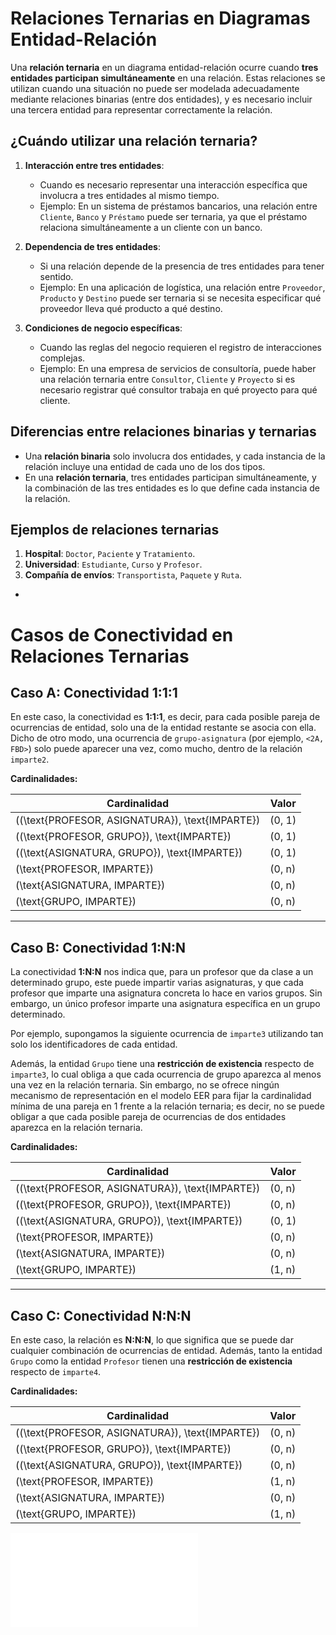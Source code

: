 # Relaciones Ternarias en Diagramas Entidad-Relación

Una **relación ternaria** en un diagrama entidad-relación ocurre cuando **tres entidades participan simultáneamente** en una relación. Estas relaciones se utilizan cuando una situación no puede ser modelada adecuadamente mediante relaciones binarias (entre dos entidades), y es necesario incluir una tercera entidad para representar correctamente la relación.

## ¿Cuándo utilizar una relación ternaria?

1. **Interacción entre tres entidades**: 
   - Cuando es necesario representar una interacción específica que involucra a tres entidades al mismo tiempo.
   - Ejemplo: En un sistema de préstamos bancarios, una relación entre `Cliente`, `Banco` y `Préstamo` puede ser ternaria, ya que el préstamo relaciona simultáneamente a un cliente con un banco.

2. **Dependencia de tres entidades**:
   - Si una relación depende de la presencia de tres entidades para tener sentido.
   - Ejemplo: En una aplicación de logística, una relación entre `Proveedor`, `Producto` y `Destino` puede ser ternaria si se necesita especificar qué proveedor lleva qué producto a qué destino.

3. **Condiciones de negocio específicas**:
   - Cuando las reglas del negocio requieren el registro de interacciones complejas.
   - Ejemplo: En una empresa de servicios de consultoría, puede haber una relación ternaria entre `Consultor`, `Cliente` y `Proyecto` si es necesario registrar qué consultor trabaja en qué proyecto para qué cliente.

## Diferencias entre relaciones binarias y ternarias

- Una **relación binaria** solo involucra dos entidades, y cada instancia de la relación incluye una entidad de cada uno de los dos tipos.
- En una **relación ternaria**, tres entidades participan simultáneamente, y la combinación de las tres entidades es lo que define cada instancia de la relación.

## Ejemplos de relaciones ternarias

1. **Hospital**: `Doctor`, `Paciente` y `Tratamiento`.
2. **Universidad**: `Estudiante`, `Curso` y `Profesor`.
3. **Compañía de envíos**: `Transportista`, `Paquete` y `Ruta`.
-

# Casos de Conectividad en Relaciones Ternarias

## Caso A: Conectividad 1:1:1

En este caso, la conectividad es **1:1:1**, es decir, para cada posible pareja de ocurrencias de entidad, solo una de la entidad restante se asocia con ella. Dicho de otro modo, una ocurrencia de `grupo-asignatura` (por ejemplo, `<2A, FBD>`) solo puede aparecer una vez, como mucho, dentro de la relación `imparte2`.

**Cardinalidades:**

| Cardinalidad                                         | Valor  |
|------------------------------------------------------|--------|
| \((\text{PROFESOR, ASIGNATURA}), \text{IMPARTE}\)    | (0, 1) |
| \((\text{PROFESOR, GRUPO}), \text{IMPARTE}\)         | (0, 1) |
| \((\text{ASIGNATURA, GRUPO}), \text{IMPARTE}\)       | (0, 1) |
| \(\text{PROFESOR, IMPARTE}\)                         | (0, n) |
| \(\text{ASIGNATURA, IMPARTE}\)                       | (0, n) |
| \(\text{GRUPO, IMPARTE}\)                            | (0, n) |

---

## Caso B: Conectividad 1:N:N

La conectividad **1:N:N** nos indica que, para un profesor que da clase a un determinado grupo, este puede impartir varias asignaturas, y que cada profesor que imparte una asignatura concreta lo hace en varios grupos. Sin embargo, un único profesor imparte una asignatura específica en un grupo determinado.

Por ejemplo, supongamos la siguiente ocurrencia de `imparte3` utilizando tan solo los identificadores de cada entidad.

Además, la entidad `Grupo` tiene una **restricción de existencia** respecto de `imparte3`, lo cual obliga a que cada ocurrencia de grupo aparezca al menos una vez en la relación ternaria. Sin embargo, no se ofrece ningún mecanismo de representación en el modelo EER para fijar la cardinalidad mínima de una pareja en 1 frente a la relación ternaria; es decir, no se puede obligar a que cada posible pareja de ocurrencias de dos entidades aparezca en la relación ternaria.

**Cardinalidades:**

| Cardinalidad                                         | Valor  |
|------------------------------------------------------|--------|
| \((\text{PROFESOR, ASIGNATURA}), \text{IMPARTE}\)    | (0, n) |
| \((\text{PROFESOR, GRUPO}), \text{IMPARTE}\)         | (0, n) |
| \((\text{ASIGNATURA, GRUPO}), \text{IMPARTE}\)       | (0, 1) |
| \(\text{PROFESOR, IMPARTE}\)                         | (0, n) |
| \(\text{ASIGNATURA, IMPARTE}\)                       | (0, n) |
| \(\text{GRUPO, IMPARTE}\)                            | (1, n) |

---

## Caso C: Conectividad N:N:N

En este caso, la relación es **N:N:N**, lo que significa que se puede dar cualquier combinación de ocurrencias de entidad. Además, tanto la entidad `Grupo` como la entidad `Profesor` tienen una **restricción de existencia** respecto de `imparte4`.

**Cardinalidades:**

| Cardinalidad                                         | Valor  |
|------------------------------------------------------|--------|
| \((\text{PROFESOR, ASIGNATURA}), \text{IMPARTE}\)    | (0, n) |
| \((\text{PROFESOR, GRUPO}), \text{IMPARTE}\)         | (0, n) |
| \((\text{ASIGNATURA, GRUPO}), \text{IMPARTE}\)       | (0, n) |
| \(\text{PROFESOR, IMPARTE}\)                         | (1, n) |
| \(\text{ASIGNATURA, IMPARTE}\)                       | (0, n) |
| \(\text{GRUPO, IMPARTE}\)                            | (1, n) |


![Imagen](ternaria.md)